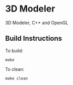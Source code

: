 # 3D Modeler
3D Modeler, C++ and OpenGL

## Build Instructions
To build: 
```
make 
```

To clean:
```
make clean
```
